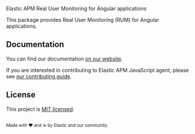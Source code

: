 Elastic APM Real User Monitoring for Angular applications

This package provides Real User Monitoring (RUM) for Angular applications.

## Documentation
You can find our documentation [on our website](https://www.elastic.co/guide/en/apm/agent/rum-js/current/index.html).

If you are interested in contributing to Elastic APM JavaScript agent, please see [our contributing guide](CONTRIBUTING.md).

## License
This project is [MIT licensed](LICENSE).

<sup><br>Made with ♥️ and ☕️ by Elastic and our community.</sup>